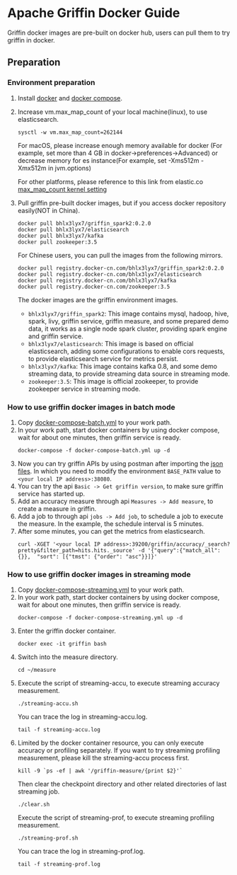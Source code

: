<!--
Licensed to the Apache Software Foundation (ASF) under one
or more contributor license agreements.  See the NOTICE file
distributed with this work for additional information
regarding copyright ownership.  The ASF licenses this file
to you under the Apache License, Version 2.0 (the
"License"); you may not use this file except in compliance
with the License.  You may obtain a copy of the License at

  http://www.apache.org/licenses/LICENSE-2.0

Unless required by applicable law or agreed to in writing,
software distributed under the License is distributed on an
"AS IS" BASIS, WITHOUT WARRANTIES OR CONDITIONS OF ANY
KIND, either express or implied.  See the License for the
specific language governing permissions and limitations
under the License.
-->

# Apache Griffin Docker Guide
Griffin docker images are pre-built on docker hub, users can pull them to try griffin in docker.

## Preparation

### Environment preparation
1. Install [docker](https://docs.docker.com/engine/installation/) and [docker compose](https://docs.docker.com/compose/install/).
2. Increase vm.max_map_count of your local machine(linux), to use elasticsearch.
    ```
    sysctl -w vm.max_map_count=262144
    ```
    For macOS, please increase enough memory available for docker (For example, set more than 4 GB in docker->preferences->Advanced) or decrease memory for es instance(For example, set -Xms512m -Xmx512m in jvm.options)

    For other platforms, please reference to this link from elastic.co
    [max_map_count kernel setting](https://www.elastic.co/guide/en/elasticsearch/reference/current/docker.html)
    
3. Pull griffin pre-built docker images, but if you access docker repository easily(NOT in China).
    ```
    docker pull bhlx3lyx7/griffin_spark2:0.2.0
    docker pull bhlx3lyx7/elasticsearch
    docker pull bhlx3lyx7/kafka
    docker pull zookeeper:3.5
    ```
   For Chinese users, you can pull the images from the following mirrors.
    ```
    docker pull registry.docker-cn.com/bhlx3lyx7/griffin_spark2:0.2.0
    docker pull registry.docker-cn.com/bhlx3lyx7/elasticsearch
    docker pull registry.docker-cn.com/bhlx3lyx7/kafka
    docker pull registry.docker-cn.com/zookeeper:3.5
    ```
   The docker images are the griffin environment images.
    - `bhlx3lyx7/griffin_spark2`: This image contains mysql, hadoop, hive, spark, livy, griffin service, griffin measure, and some prepared demo data, it works as a single node spark cluster, providing spark engine and griffin service.
    - `bhlx3lyx7/elasticsearch`: This image is based on official elasticsearch, adding some configurations to enable cors requests, to provide elasticsearch service for metrics persist.
    - `bhlx3lyx7/kafka`: This image contains kafka 0.8, and some demo streaming data, to provide streaming data source in streaming mode.
    - `zookeeper:3.5`: This image is official zookeeper, to provide zookeeper service in streaming mode.

### How to use griffin docker images in batch mode
1. Copy [docker-compose-batch.yml](compose/docker-compose-batch.yml) to your work path.
2. In your work path, start docker containers by using docker compose, wait for about one minutes, then griffin service is ready.
    ```
    docker-compose -f docker-compose-batch.yml up -d
    ```
3. Now you can try griffin APIs by using postman after importing the [json files](../service/postman).
    In which you need to modify the environment `BASE_PATH` value to `<your local IP address>:38080`.
4. You can try the api `Basic -> Get griffin version`, to make sure griffin service has started up.
5. Add an accuracy measure through api `Measures -> Add measure`, to create a measure in griffin.
6. Add a job to through api `jobs -> Add job`, to schedule a job to execute the measure. In the example, the schedule interval is 5 minutes.
7. After some minutes, you can get the metrics from elasticsearch.
    ```
    curl -XGET '<your local IP address>:39200/griffin/accuracy/_search?pretty&filter_path=hits.hits._source' -d '{"query":{"match_all":{}},  "sort": [{"tmst": {"order": "asc"}}]}'
    ```

### How to use griffin docker images in streaming mode
1. Copy [docker-compose-streaming.yml](compose/docker-compose-streaming.yml) to your work path.
2. In your work path, start docker containers by using docker compose, wait for about one minutes, then griffin service is ready.
    ```
    docker-compose -f docker-compose-streaming.yml up -d
    ```
3. Enter the griffin docker container.
    ```
    docker exec -it griffin bash
    ```
4. Switch into the measure directory.
    ```
    cd ~/measure
    ```
5. Execute the script of streaming-accu, to execute streaming accuracy measurement.
    ```
    ./streaming-accu.sh
    ```
   You can trace the log in streaming-accu.log.
    ```
    tail -f streaming-accu.log
    ```
6. Limited by the docker container resource, you can only execute accuracy or profiling separately.
   If you want to try streaming profiling measurement, please kill the streaming-accu process first.
    ```
    kill -9 `ps -ef | awk '/griffin-measure/{print $2}'`
    ```
   Then clear the checkpoint directory and other related directories of last streaming job.
    ```
    ./clear.sh
    ```
   Execute the script of streaming-prof, to execute streaming profiling measurement.
    ```
    ./streaming-prof.sh
    ```
   You can trace the log in streaming-prof.log.
    ```
    tail -f streaming-prof.log
    ```
